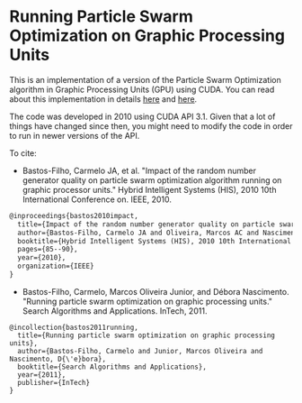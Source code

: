 # Running Particle Swarm Optimization on Graphic Processing Units

This is an implementation of a version of the Particle Swarm Optimization algorithm in Graphic Processing Units (GPU) using CUDA. You can read about this implementation in details [here](https://www.intechopen.com/books/search-algorithms-and-applications/running-particle-swarm-optimization-on-graphic-processing-units) and [here](https://www.researchgate.net/publication/220981758_Impact_of_the_random_number_generator_quality_on_particle_swarm_optimization_algorithm_running_on_Graphic_Processor_Units).

The code was developed in 2010 using CUDA API 3.1. Given that a lot of things have changed since then, you might need to modify the code in order to run in newer versions of the API.

To cite:
* Bastos-Filho, Carmelo JA, et al. "Impact of the random number generator quality on particle swarm optimization algorithm running on graphic processor units." Hybrid Intelligent Systems (HIS), 2010 10th International Conference on. IEEE, 2010.
```tex
@inproceedings{bastos2010impact,
  title={Impact of the random number generator quality on particle swarm optimization algorithm running on graphic processor units},
  author={Bastos-Filho, Carmelo JA and Oliveira, Marcos AC and Nascimento, Debora NO and Ramos, Alex D},
  booktitle={Hybrid Intelligent Systems (HIS), 2010 10th International Conference on},
  pages={85--90},
  year={2010},
  organization={IEEE}
}
```
* Bastos-Filho, Carmelo, Marcos Oliveira Junior, and Débora Nascimento. "Running particle swarm optimization on graphic processing units." Search Algorithms and Applications. InTech, 2011. 
```
@incollection{bastos2011running,
  title={Running particle swarm optimization on graphic processing units},
  author={Bastos-Filho, Carmelo and Junior, Marcos Oliveira and Nascimento, D{\'e}bora},
  booktitle={Search Algorithms and Applications},
  year={2011},
  publisher={InTech}
}
```
